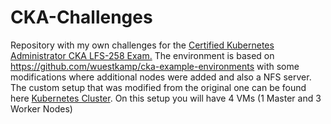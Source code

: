 # CKA-Challenges
Repository with my own challenges for the [Certified Kubernetes Administrator CKA LFS-258 Exam.](https://training.linuxfoundation.org/certification/certified-kubernetes-administrator-cka/)
The environment is based on https://github.com/wuestkamp/cka-example-environments with some modifications where additional nodes were added and also a NFS server.
The custom setup that was modified from the original one can be found here [Kubernetes Cluster](https://github.com/nfonseca/cka-example-environments.git). On this setup you will have 4 VMs (1 Master and 3 Worker Nodes)
